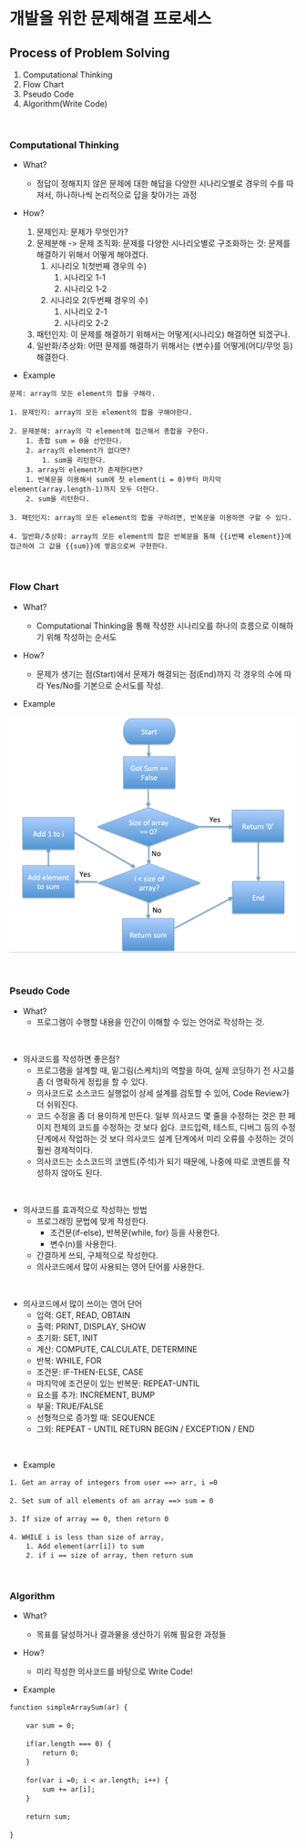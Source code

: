 # 개발을 위한 문제해결 프로세스

## Process of Problem Solving
1. Computational Thinking
2. Flow Chart
3. Pseudo Code
4. Algorithm(Write Code)

<br>

### Computational Thinking
- What?
  - 정답이 정해지지 않은 문제에 대한 해답을 다양한 시나리오별로 경우의 수를 따져서, 하나하나씩 논리적으로 답을 찾아가는 과정

- How?
  1. 문제인지: 문제가 무엇인가?
  2. 문제분해 -> 문제 조직화: 문제를 다양한 시나리오별로 구조화하는 것: 문제를 해결하기 위해서 어떻게 해야겠다.
      1. 시나리오 1(첫번째 경우의 수)
          1. 시나리오 1-1
          2. 시나리오 1-2
      2. 시나리오 2(두번째 경우의 수)
          1. 시나리오 2-1
          2. 시나리오 2-2
  3. 패턴인지: 이 문제를 해결하기 위해서는 어떻게(시나리오) 해결하면 되겠구나.
  4. 일반화/추상화: 어떤 문제를 해결하기 위해서는 {변수}를 어떻게(어디/무엇 등) 해결한다.



- Example

```
문제: array의 모든 element의 합을 구해라.

1. 문제인지: array의 모든 element의 합을 구해야한다.

2. 문제분해: array의 각 element에 접근해서 총합을 구한다.
	1. 총합 sum = 0을 선언한다.
	2. array의 element가 없다면?
		1. sum을 리턴한다.
	3. array의 element가 존재한다면?
    1. 반복문을 이용해서 sum에 첫 element(i = 0)부터 마지막 element(array.length-1)까지 모두 더한다. 
    2. sum을 리턴한다.

3. 패턴인지: array의 모든 element의 합을 구하려면, 반복문을 이용하면 구할 수 있다.

4. 일반화/추상화: array의 모든 element의 합은 반복문을 통해 {{i번째 element}}에 접근하여 그 값을 {{sum}}에 쌓음으로써 구현한다.
```

<br>

### Flow Chart
- What?
  - Computational Thinking을 통해 작성한 시나리오를 하나의 흐름으로 이해하기 위해 작성하는 순서도
- How?
  - 문제가 생기는 점(Start)에서 문제가 해결되는 점(End)까지 각 경우의 수에 따라 Yes/No를 기본으로 순서도를 작성.

- Example

![](arraySum.png)




<br>

### Pseudo Code
- What?
  - 프로그램이 수행할 내용을 인간이 이해할 수 있는 언어로 작성하는 것.

<br>

- 의사코드를 작성하면 좋은점?
  - 프로그램을 설계할 때, 밑그림(스케치)의 역할을 하여, 실제 코딩하기 전 사고를 좀 더 명확하게 정립을 할 수 있다.
  - 의사코드로 소스코드 실행없이 상세 설계를 검토할 수 있어, Code Review가 더 쉬워진다.
  - 코드 수정을 좀 더 용이하게 만든다. 일부 의사코드 몇 줄을 수정하는 것은 한 페이지 전체의 코드를 수정하는 것 보다 쉽다. 코드입력, 테스트, 디버그 등의 수정 단계에서 작업하는 것 보다 의사코드 설계 단계에서 미리 오류를 수정하는 것이 훨씬 경제적이다.
  - 의사코드는 소스코드의 코멘트(주석)가 되기 때문에, 나중에 따로 코멘트를 작성하지 않아도 된다.

<br>

- 의사코드를 효과적으로 작성하는 방법
  - 프로그래밍 문법에 맞게 작성한다.
    - 조건문(if-else), 반복문(while, for) 등을 사용한다.
    - 변수(n)를 사용한다.
  - 간결하게 쓰되, 구체적으로 작성한다.
  - 의사코드에서 많이 사용되는 영어 단어를 사용한다.


<br>

- 의사코드에서 많이 쓰이는 영어 단어
  - 입력: GET, READ, OBTAIN
  - 출력: PRINT, DISPLAY, SHOW
  - 초기화: SET, INIT
  - 계산: COMPUTE, CALCULATE, DETERMINE
  - 반복: WHILE, FOR
  - 조건문: IF-THEN-ELSE, CASE
  - 마지막에 조건문이 있는 반복문: REPEAT-UNTIL
  - 요소를 추가: INCREMENT, BUMP
  - 부울: TRUE/FALSE
  - 선형적으로 증가할 때: SEQUENCE
  - 그외: REPEAT - UNTIL RETURN BEGIN / EXCEPTION / END

<br>

- Example

```
1. Get an array of integers from user ==> arr, i =0

2. Set sum of all elements of an array ==> sum = 0

3. If size of array == 0, then return 0

4. WHILE i is less than size of array,
    1. Add element(arr[i]) to sum
    2. if i == size of array, then return sum
```

<br>

### Algorithm
- What?
  - 목표를 달성하거나 결과물을 생산하기 위해 필요한 과정들
- How?
  - 미리 작성한 의사코드를 바탕으로 Write Code!





- Example

```
function simpleArraySum(ar) {
    
    var sum = 0;
    
    if(ar.length === 0) {
        return 0;
    }
    
    for(var i =0; i < ar.length; i++) {
        sum += ar[i];
    }
    
    return sum;

}
```


